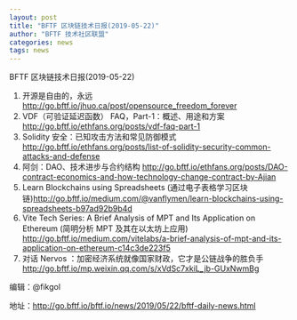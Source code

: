 ```yaml
---
layout: post
title: "BFTF 区块链技术日报(2019-05-22)"
author: "BFTF 技术社区联盟"
categories: news
tags: news
---
```


BFTF 区块链技术日报(2019-05-22)

1. 开源是自由的，永远 <http://go.bftf.io/jhuo.ca/post/opensource_freedom_forever>
2. VDF（可验证延迟函数） FAQ，Part-1：概述、用途和方案 <http://go.bftf.io/ethfans.org/posts/vdf-faq-part-1>
3. Solidity 安全：已知攻击方法和常见防御模式 <http://go.bftf.io/ethfans.org/posts/list-of-solidity-security-common-attacks-and-defense>
4. 阿剑：DAO、技术进步与合约结构 <http://go.bftf.io/ethfans.org/posts/DAO-contract-economics-and-how-technology-change-contract-by-Ajian>
5. Learn Blockchains using Spreadsheets (通过电子表格学习区块链)<http://go.bftf.io/medium.com/@vanflymen/learn-blockchains-using-spreadsheets-b97ad92b9b4d>
6. Vite Tech Series: A Brief Analysis of MPT and Its Application on Ethereum (简明分析 MPT 及其在以太坊上应用) <http://go.bftf.io/medium.com/vitelabs/a-brief-analysis-of-mpt-and-its-application-on-ethereum-c14c3de223f5>
7. 对话 Nervos ：加密经济系统就像国家财政，它才是公链战争的胜负手 <http://go.bftf.io/mp.weixin.qq.com/s/xVdSc7xkiL_jb-GUxNwmBg>


编辑：@fikgol

地址：http://go.bftf.io/bftf.io/news/2019/05/22/bftf-daily-news.html
